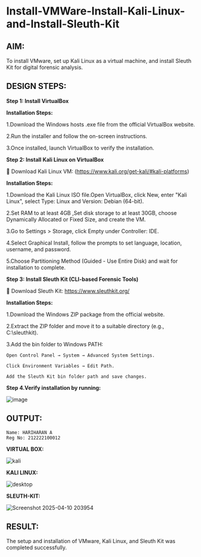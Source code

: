 # Install-VMWare-Install-Kali-Linux-and-Install-Sleuth-Kit
## AIM:

To install VMware, set up Kali Linux as a virtual machine, and install Sleuth Kit for digital forensic analysis.

## DESIGN STEPS:

**Step 1: Install VirtualBox**

**Installation Steps:**

1.Download the Windows hosts .exe file from the official VirtualBox website.

2.Run the installer and follow the on-screen instructions.

3.Once installed, launch VirtualBox to verify the installation.


**Step 2: Install Kali Linux on VirtualBox**

🔗 Download Kali Linux VM: (https://www.kali.org/get-kali/#kali-platforms)


**Installation Steps:**

1.Download the Kali Linux ISO file.Open VirtualBox, click New, enter "Kali Linux", select Type: Linux and Version: Debian 
(64-bit).

2.Set RAM to at least 4GB ,Set disk storage to at least 30GB, choose Dynamically Allocated or Fixed Size, and create the VM.

3.Go to Settings > Storage, click Empty under Controller: IDE.

4.Select Graphical Install, follow the prompts to set language, location, username, and password.

5.Choose Partitioning Method (Guided - Use Entire Disk) and wait for installation to complete.



**Step 3: Install Sleuth Kit (CLI-based Forensic Tools)**

🔗 Download Sleuth Kit: https://www.sleuthkit.org/


**Installation Steps:**

1.Download the Windows ZIP package from the official website.

2.Extract the ZIP folder and move it to a suitable directory (e.g., C:\sleuthkit).

3.Add the bin folder to Windows PATH:

    Open Control Panel → System → Advanced System Settings.
    
    Click Environment Variables → Edit Path.
    
    Add the Sleuth Kit bin folder path and save changes.
    
**Step 4.Verify installation by running:**

![image](https://github.com/user-attachments/assets/792b0c65-3121-4732-a4c4-d24655131ff5)



## OUTPUT:
```
Name: HARIHARAN A
Reg No: 212222100012
```
**VIRTUAL BOX:**


![kali](https://github.com/user-attachments/assets/16145c2a-2d23-4ce3-98b3-782704b51d21)



 
**KALI LINUX:**

![desktop](https://github.com/user-attachments/assets/cd1adf4e-3cf9-457c-9bc6-bd892704ffa7)



**SLEUTH-KIT:**


![Screenshot 2025-04-10 203954](https://github.com/user-attachments/assets/ad3b60f8-8ad6-4c6c-9cae-4de229dfaf84)


## RESULT:
The setup and installation of VMware, Kali Linux, and Sleuth Kit was completed successfully.
